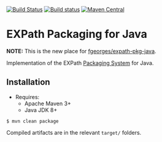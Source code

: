 [![Build Status](https://travis-ci.com/expath/expath-pkg-java.png?branch=master)](https://travis-ci.com/expath/expath-pkg-java)
[![Build status](https://ci.appveyor.com/api/projects/status/jb816i3e4fh8wob3/branch/master?svg=true)](https://ci.appveyor.com/project/AdamRetter/expath-pkg-java/branch/master)
[![Maven Central](https://maven-badges.herokuapp.com/maven-central/org.expath.packaging/pkg/badge.svg)](https://search.maven.org/search?q=g:org.expath.packaging)

# EXPath Packaging for Java

**NOTE:** This is the new place for [fgeorges/expath-pkg-java](https://github.com/fgeorges/expath-pkg-java).

Implementation of the EXPath [Packaging System](http://expath.org/modules/pkg/) for Java.

## Installation

* Requires:
    * Apache Maven 3+
    * Java JDK 8+

```
$ mvn clean package
```

Compiled artifacts are in the relevant `target/` folders.
